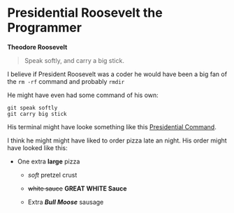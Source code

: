 # Presidential Roosevelt the Programmer #
**Theodore Roosevelt**
> Speak softly, and carry a big stick.

I believe if President Roosevelt was a coder he would have been a big fan of the `rm -rf` command and probably `rmdir`

He might have even had some command of his own: 
```
git speak softly 
git carry big stick
```

His terminal might have looke something like this [Presidential Command](https://github.com/jtmunoz/phase-0-gps-1/blob/master/screenshot.png).

I think he might might have liked to order pizza late an night. His order might have looked like this:

- One extra **large** pizza
 
  * *soft* pretzel crust
  
  * ~~white sauce~~ **GREAT WHITE Sauce**

  * Extra **_Bull Moose_** sausage
  
